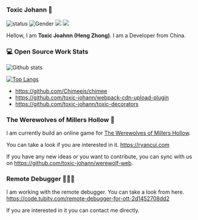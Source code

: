 ### Toxic Johann 👋

![status](https://img.shields.io/badge/status-up-brightgreen) ![Gender](https://img.shields.io/badge/gender-%F0%9F%A4%B5-lightgrey) ![](https://img.shields.io/static/v1?label=wechat&message=toxicjohann&color=7BB32E&logo=wechat) ![](https://visitor-badge.glitch.me/badge?page_id=github.com/toxic-johann)

Hellow, I am **Toxic Joahnn (Heng Zhong)**. I am a Developer from China.

### 💻 Open Source Work Stats

![Github stats](https://github-readme-stats.vercel.app/api?username=toxic-johann&show_icons=true)

[![Top Langs](https://github-readme-stats.vercel.app/api/top-langs/?username=toxic-johann)](https://github.com/toxic-johann)

* https://github.com/Chimeejs/chimee
* https://github.com/toxic-johann/webpack-cdn-upload-plugin
* https://github.com/toxic-johann/toxic-decorators

### The Werewolves of Millers Hollow 🐺

I am currently build an online game for [The Werewolves of Millers Hollow](https://en.wikipedia.org/wiki/The_Werewolves_of_Millers_Hollow).

You can take a look if you are interested in it. https://ryancui.com

If you have any new ideas or you want to contribute, you can sync with us on https://github.com/toxic-johann/werewolf-web.

### Remote Debugger 👨🏻‍💻

I am working with the remote debugger. You can take a look from here. https://code.tubitv.com/remote-debugger-for-ott-2d1452708dd2

If you are interested in it you can contact me directly.


<!--
**toxic-johann/toxic-johann** is a ✨ _special_ ✨ repository because its `README.md` (this file) appears on your GitHub profile.

- 🔭 I’m currently working on ...
- 🌱 I’m currently learning ...
- 👯 I’m looking to collaborate on ...
- 🤔 I’m looking for help with ...
- 💬 Ask me about ...
- 📫 How to reach me: ...
- 😄 Pronouns: ...
- ⚡ Fun fact: ...
-->
